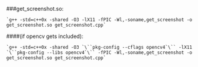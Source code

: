 ###get_screenshot.so:
    
    `g++ -std=c++0x -shared -O3 -lX11 -fPIC -Wl,-soname,get_screenshot -o get_screenshot.so get_screenshot.cpp`


####(if opencv gets included):
    
    `g++ -std=c++0x -shared -O3 `\``pkg-config --cflags opencv4`\`` -lX11 `\``pkg-config --libs opencv4`\`` -fPIC -Wl,-soname,get_screenshot -o get_screenshot.so get_screenshot.cpp`
